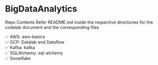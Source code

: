 # BigDataAnalytics

Repo Contents
Refer README.md inside the respective directories for the codelab document and the corresponding files

✅ AWS: aws-basics</br>
✅ GCP: Datalab and Dataflow</br>
✅ Kafka: kafka</br>
✅ SQLAlchemy: sql-alchemy</br>
✅ Snowflake</br>
